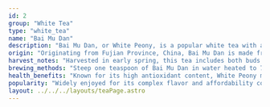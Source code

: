 ```yaml
---
id: 2
group: "White Tea"
type: "white_tea"
name: "Bai Mu Dan"
description: "Bai Mu Dan, or White Peony, is a popular white tea with a balanced flavor profile of floral sweetness and a hint of earthiness."
origin: "Originating from Fujian Province, China, Bai Mu Dan is made from young tea leaves and unopened buds."
harvest_notes: "Harvested in early spring, this tea includes both buds and leaves, giving it a fuller flavor."
brewing_methods: "Steep one teaspoon of Bai Mu Dan in water heated to 75°C-80°C (167°F-176°F) for 2-3 minutes for a smooth, aromatic cup."
health_benefits: "Known for its high antioxidant content, White Peony may help reduce inflammation and promote relaxation."
popularity: "Widely enjoyed for its complex flavor and affordability compared to Silver Needle."
layout: ../../../layouts/teaPage.astro
---
```

